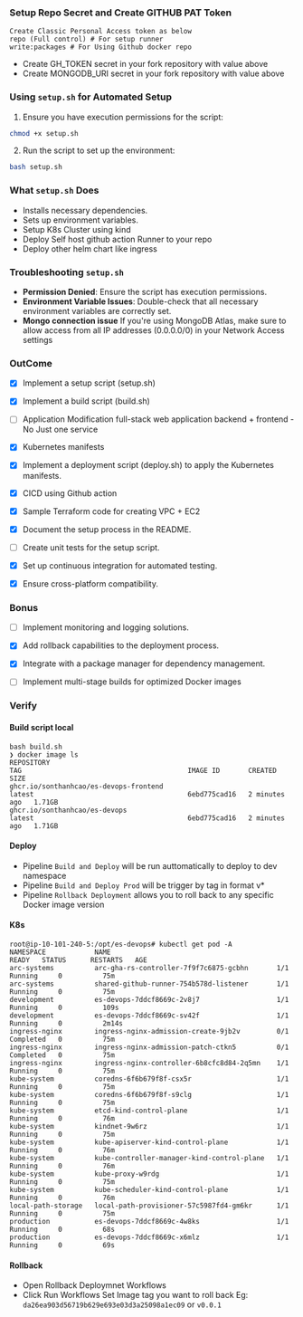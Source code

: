 ### Setup Repo Secret and Create GITHUB PAT Token
```
Create Classic Personal Access token as below
repo (Full control) # For setup runner
write:packages # For Using Github docker repo
```
- Create GH_TOKEN secret in your fork repository with value above
- Create MONGODB_URI secret in your fork repository with value above

### Using `setup.sh` for Automated Setup

1. Ensure you have execution permissions for the script:
  ```sh
  chmod +x setup.sh
  ```
2. Run the script to set up the environment:
  ```sh
  bash setup.sh
  ```

### What `setup.sh` Does

- Installs necessary dependencies.
- Sets up environment variables.
- Setup K8s Cluster using kind
- Deploy Self host github action Runner to your repo
- Deploy other helm chart like ingress

### Troubleshooting `setup.sh`

- **Permission Denied**: Ensure the script has execution permissions.
- **Environment Variable Issues**: Double-check that all necessary environment variables are correctly set.
- **Mongo connection issue** If you're using MongoDB Atlas, make sure to allow access from all IP addresses (0.0.0.0/0) in your Network Access settings
### OutCome
- [x] Implement a setup script (setup.sh)
- [x] Implement a build script (build.sh)
- [ ] Application Modification full-stack web application backend + frontend - No Just one service
- [x] Kubernetes manifests
- [x] Implement a deployment script (deploy.sh) to apply the Kubernetes manifests.
- [x] CICD using Github action
- [x] Sample Terraform code for creating VPC + EC2

- [x] Document the setup process in the README.
- [ ] Create unit tests for the setup script.
- [x] Set up continuous integration for automated testing.
- [x] Ensure cross-platform compatibility.

### Bonus
- [ ] Implement monitoring and logging solutions.
- [x] Add rollback capabilities to the deployment process.
- [x] Integrate with a package manager for dependency management.
- [ ] Implement multi-stage builds for optimized Docker images



### Verify
#### Build script local

```
bash build.sh
❯ docker image ls
REPOSITORY                                                               TAG                                         IMAGE ID       CREATED         SIZE
ghcr.io/sonthanhcao/es-devops-frontend                                   latest                                      6ebd775cad16   2 minutes ago   1.71GB
ghcr.io/sonthanhcao/es-devops                                            latest                                      6ebd775cad16   2 minutes ago   1.71GB
```
#### Deploy

- Pipeline `Build and Deploy` will be run auttomatically to deploy to dev namespace
- Pipeline `Build and Deploy Prod` will be trigger by tag in format v*
- Pipeline `Rollback Deployment` allows you to roll back to any specific Docker image version
#### K8s
```
root@ip-10-101-240-5:/opt/es-devops# kubectl get pod -A
NAMESPACE            NAME                                         READY   STATUS      RESTARTS   AGE
arc-systems          arc-gha-rs-controller-7f9f7c6875-gcbhn       1/1     Running     0          75m
arc-systems          shared-github-runner-754b578d-listener       1/1     Running     0          75m
development          es-devops-7ddcf8669c-2v8j7                   1/1     Running     0          109s
development          es-devops-7ddcf8669c-sv42f                   1/1     Running     0          2m14s
ingress-nginx        ingress-nginx-admission-create-9jb2v         0/1     Completed   0          75m
ingress-nginx        ingress-nginx-admission-patch-ctkn5          0/1     Completed   0          75m
ingress-nginx        ingress-nginx-controller-6b8cfc8d84-2q5mn    1/1     Running     0          75m
kube-system          coredns-6f6b679f8f-csx5r                     1/1     Running     0          75m
kube-system          coredns-6f6b679f8f-s9clg                     1/1     Running     0          75m
kube-system          etcd-kind-control-plane                      1/1     Running     0          76m
kube-system          kindnet-9w6rz                                1/1     Running     0          75m
kube-system          kube-apiserver-kind-control-plane            1/1     Running     0          76m
kube-system          kube-controller-manager-kind-control-plane   1/1     Running     0          76m
kube-system          kube-proxy-w9rdg                             1/1     Running     0          75m
kube-system          kube-scheduler-kind-control-plane            1/1     Running     0          76m
local-path-storage   local-path-provisioner-57c5987fd4-gm6kr      1/1     Running     0          75m
production           es-devops-7ddcf8669c-4w8ks                   1/1     Running     0          68s
production           es-devops-7ddcf8669c-x6mlz                   1/1     Running     0          69s
```
#### Rollback
- Open Rollback Deploymnet Workflows  
- Click Run Workflows Set Image tag you want to roll back Eg: `da26ea903d56719b629e693e03d3a25098a1ec09` or `v0.0.1`
